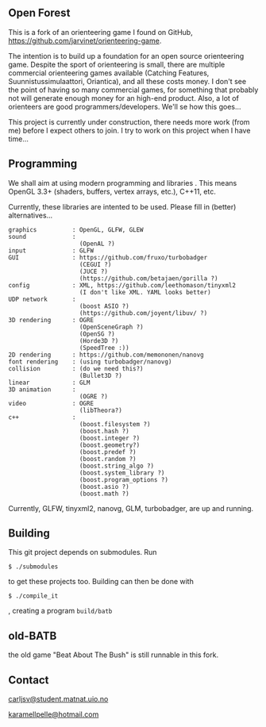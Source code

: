 Open Forest
--------------------

This is a fork of an orienteering game I found on GitHub, https://github.com/jarvinet/orienteering-game.

The intention is to build up a foundation for an open source orienteering game. Despite the sport of 
orienteering is small, there are multiple commercial orienteering games available (Catching Features, 
Suunnistussimulaattori, Oriantica), and all these costs money. I don't see the point of having so many
commercial games, for something that probably not will generate enough money for an high-end product.
Also, a lot of orienteers are good programmers/developers. We'll se how this goes...

This project is currently under construction, there needs more work (from me) before I expect others
to join. I try to work on this project when I have time...


Programming
--------------------

We shall aim at using modern programming and libraries . This means OpenGL 3.3+ (shaders, buffers, 
vertex arrays, etc.), C++11, etc.

Currently, these libraries are intented to be used. Please fill in (better) alternatives...

    graphics          : OpenGL, GLFW, GLEW
    sound             : 
                        (OpenAL ?)
    input             : GLFW
    GUI               : https://github.com/fruxo/turbobadger          
                        (CEGUI ?)
                        (JUCE ?)
                        (https://github.com/betajaen/gorilla ?)
    config            : XML, https://github.com/leethomason/tinyxml2
                        (I don't like XML. YAML looks better)
    UDP network       :                                               
                        (boost ASIO ?)
                        (https://github.com/joyent/libuv/ ?)
    3D rendering      : OGRE                                          
                        (OpenSceneGraph ?)
                        (OpenSG ?)
                        (Horde3D ?)
                        (SpeedTree :))
    2D rendering      : https://github.com/memononen/nanovg
    font rendering    : (using turbobadger/nanovg) 
    collision         : (do we need this?)
                        (Bullet3D ?)
    linear            : GLM
    3D animation      : 
                        (OGRE ?)
    video             : OGRE
                        (libTheora?)
    c++               :                                               
                        (boost.filesystem ?)
                        (boost.hash ?)
                        (boost.integer ?)
                        (boost.geometry?)
                        (boost.predef ?)
                        (boost.random ?)
                        (boost.string_algo ?)
                        (boost.system_library ?)
                        (boost.program_options ?)
                        (boost.asio ?)
                        (boost.math ?)


Currently, GLFW, tinyxml2, nanovg, GLM, turbobadger, are up and running. 


Building
--------------------

This git project depends on submodules. Run

    $ ./submodules

to get these projects too. Building can then be done with

    $ ./compile_it

, creating a program `build/batb` 



old-BATB
---------------------
the old game "Beat About The Bush" is still runnable in this fork.


Contact
----------------
<carljsv@student.matnat.uio.no>

<karamellpelle@hotmail.com>

